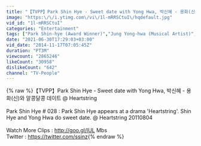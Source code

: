 ```yaml
---
title: "【TVPP】Park Shin Hye - Sweet date with Yong Hwa, 박신혜 - 용화(신)와 알콩달콩 데이트 @ Heartstring"
image: "https:\/\/i.ytimg.com\/vi\/1l-mRRSCtuI\/hqdefault.jpg"
vid_id: "1l-mRRSCtuI"
categories: "Entertainment"
tags: ["Park Shin-hye (Award Winner)","Jung Yong-hwa (Musical Artist)","Heartstrings (TV Program)"]
date: "2021-06-30T17:29:03+03:00"
vid_date: "2014-11-17T07:05:45Z"
duration: "PT3M"
viewcount: "2865246"
likeCount: "30958"
dislikeCount: "642"
channel: "TV-People"
---
```

{% raw %}【TVPP】Park Shin Hye - Sweet date with Yong Hwa, 박신혜 - 용화(신)와 알콩달콩 데이트 @ Heartstring<br /><br />Park Shin Hye # 028 : Park Shin Hye appears at a drama 'Heartstring'. Shin Hye and Yong Hwa do sweet date. @ Heartstring 20110804<br /><br />Watch More Clips : <a rel="nofollow" target="blank" href="http://goo.gl/lUL">http://goo.gl/lUL</a> Mbs<br />Twitter : <a rel="nofollow" target="blank" href="https://twitter.com/ssinz">https://twitter.com/ssinz</a>{% endraw %}
